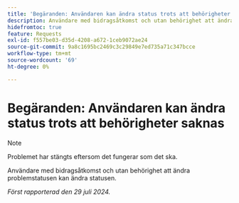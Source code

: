 ```yaml
---
title: 'Begäranden: Användaren kan ändra status trots att behörigheter saknas'
description: Användare med bidragsåtkomst och utan behörighet att ändra problemstatusen kan ändra statusen.
hidefromtoc: true
feature: Requests
exl-id: f557be03-d35d-4208-a672-1ceb9072ae24
source-git-commit: 9a8c1695bc2469c3c29849e7ed735a71c347bcce
workflow-type: tm+mt
source-wordcount: '69'
ht-degree: 0%

---
```


# Begäranden: Användaren kan ändra status trots att behörigheter saknas

>[!NOTE]
>
>Problemet har stängts eftersom det fungerar som det ska.

Användare med bidragsåtkomst och utan behörighet att ändra problemstatusen kan ändra statusen.

_Först rapporterad den 29 juli 2024._
